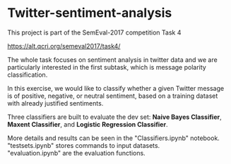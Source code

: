 # Twitter-sentiment-analysis

This project is part of the SemEval-2017 competition Task 4   

https://alt.qcri.org/semeval2017/task4/    

The whole task focuses on sentiment analysis in twitter data and we are particularly interested in the first subtask, which is message polarity classification.   

In this exercise, we would like to classify whether a given Twitter message is of positive, negative, or neutral sentiment, based on a training dataset with already justified sentiments.   

Three classifiers are built to evaluate the dev set: **Naive Bayes Classifier**, **Maxent Classifier**, and **Logistic Regression Classifier**.   

More details and results can be seen in the "Classifiers.ipynb" notebook.  
"testsets.ipynb" stores commands to input datasets.  
"evaluation.ipynb" are the evaluation functions.

